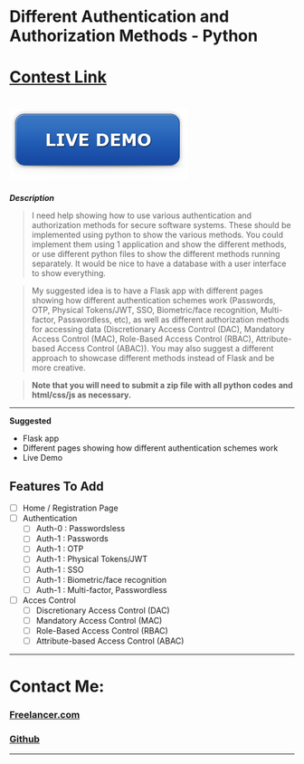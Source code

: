 # Different Authentication and Authorization Methods - Python 
# [Contest Link](https://www.freelancer.com/contest/2242894)
# [![Live Demo](./rSrc/live-demo.png)](https://www.heroku.com/home)

***Description***

> I need help showing how to use various authentication and authorization methods for secure software systems. These should be implemented using python to show the various methods. 
You could implement them using 1 application and show the different methods, or use different python files to show the different methods running separately. It would be nice to have a database with a user interface to show everything.

> My suggested idea is to have a Flask app with different pages showing how different authentication schemes work (Passwords, OTP, Physical Tokens/JWT, SSO, Biometric/face recognition, Multi-factor, Passwordless, etc), as well as different authorization methods for accessing data (Discretionary Access Control (DAC), Mandatory Access Control (MAC), Role-Based Access Control (RBAC), Attribute-based Access Control (ABAC)).
You may also suggest a different approach to showcase different methods instead of Flask and be more creative.

> **Note that you will need to submit a zip file with all python codes and html/css/js as necessary.**

---

**Suggested**

- Flask app
- Different pages showing how different authentication schemes work
- Live Demo

## **Features To Add**

- [ ] Home / Registration Page
- [ ] Authentication
  - [ ] Auth-0 : Passwordsless
  - [ ] Auth-1 : Passwords
  - [ ] Auth-1 : OTP
  - [ ] Auth-1 : Physical Tokens/JWT
  - [ ] Auth-1 : SSO
  - [ ] Auth-1 : Biometric/face recognition
  - [ ] Auth-1 : Multi-factor, Passwordless
- [ ] Acces Control
  - [ ] Discretionary Access Control (DAC)
  - [ ] Mandatory Access Control (MAC)
  - [ ] Role-Based Access Control (RBAC)
  - [ ] Attribute-based Access Control (ABAC)

***
# **Contact Me:**

### [Freelancer.com](https://www.freelancer.com/u/xSomoy)
### [Github](https://github.com/xSomoy)

***


